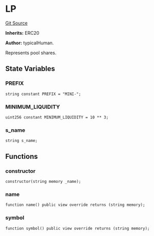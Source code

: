 # LP
[Git Source](https://github.com/typicalHuman/mini-dex/blob/a516f376e8c6e294135fd4445c6f053c445ae5bd/src\LP.sol)

**Inherits:**
ERC20

**Author:**
typicalHuman.

Represents pool shares.


## State Variables
### PREFIX

```solidity
string constant PREFIX = "MINI-";
```


### MINIMUM_LIQUIDITY

```solidity
uint256 constant MINIMUM_LIQUIDITY = 10 ** 3;
```


### s_name

```solidity
string s_name;
```


## Functions
### constructor


```solidity
constructor(string memory _name);
```

### name


```solidity
function name() public view override returns (string memory);
```

### symbol


```solidity
function symbol() public view override returns (string memory);
```

